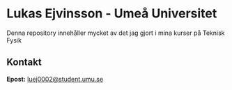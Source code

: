 # Lukas Ejvinsson - Umeå Universitet

Denna repository innehåller mycket av det jag gjort i mina kurser på Teknisk Fysik

## Kontakt

**Epost:** luej0002@student.umu.se